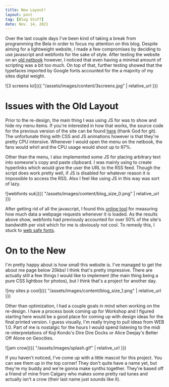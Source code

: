 ```yaml
---
title: New Layout!
layout: post
tag: [Blog Stuff]
date: Nov. 14, 2021
---
```


Over the last couple days I've been kind of taking a break from programming the Bela in order to focus my attention on this blog. Despite aiming for a lightweight website, I made a few compromises by deciding to use javascript and webfonts for the sake of style. After testing the website on an [old netbook](https://www.cnet.com/products/acer-aspire-one-d250/specs/) however, I noticed that even having a minimal amount of scripting was a bit too much. On top of that, further testing showed that the typefaces imported by Google fonts accounted for the a majority of my sites digital weight.

![3 screens lol]({{ "/assets/images/content/3screens.jpg" | relative_url }})

# Issues with the Old Layout

Prior to the re-design, the main thing I was using JS for was to show and hide my menu items. If you're interested in how that works, the source code for the previous version of the site can be found [here](https://github.com/cheesoup/GRPH/tree/bf5ac20a3080064854d65529b38d4fbd6abc8bad) (thank God for git). The unfortunate thing with CSS and JS animations however is that they're pretty CPU intensive. Whenever I would open the menu on the netbook, the fans would whirl and the CPU usage would shoot up to 97%.

Other than the menu, I also implemented some JS for placing arbitrary text into someone's copy and paste clipboard. I was mainly using to create hyperlinks which would give the user the URL to the RSS feed. Though the script does work pretty well, if JS is disabled for whatever reason it is impossible to access the RSS. Also I feel like using JS in this way was sort of lazy.

![webfonts suk]({{ "/assets/images/content/blog_size_0.png" | relative_url }})

After getting rid of all the javascript, I found this [online tool](https://tools.pingdom.com/) for measuring how much data a webpage requests whenever it is loaded. As the results above show, webfonts had previously accounted for over 50% of the site's bandwidth per visit which for me is obviously not cool. To remedy this, I stuck to [web safe fonts](https://www.cssfontstack.com/).

# On to the New

I'm pretty happy about is how small this website is. I've managed to get the about me page below 20kbs! I think that's pretty impressive. There are actually still a few things I would like to implement (the main thing being a pure CSS lightbox for photos), but I think that's a project for another day.

![my sites p cool]({{ "/assets/images/content/blog_size_1.png" | relative_url }})

Other than optimization, I had a couple goals in mind when working on the re-design. I have a process book coming up for Workshop and I figured starting here would be a good place for coming up with design ideas for the final printed version. I guess visually, I'm really trying to pull ideas from WEB 1.0. Part of me is nostalgic for the hours I would spend listening to the midi re-interpretations of Koji Kondo's Dire Dire Docks or Alice Deejay's Better Off Alone on Geocities.

![jam crow]({{ "/assets/images/splash.gif" | relative_url }})

If you haven't noticed, I've come up with a little mascot for this project. You can see them up in the top corner! They don't quite have a name yet, but they're my buddy and we're gonna make synths together. They're based off a friend of mine from Calgary who makes some pretty rad tunes and actually isn't a crow (their last name just sounds like it).

